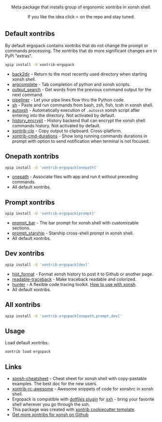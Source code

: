 <p align="center">
Meta package that installs group of ergonomic xontribs in xonsh shell.
</p>

<p align="center">  
If you like the idea click ⭐ on the repo and stay tuned.
</p>


## Default xontribs

By default ergopack contains xontribs that do not change the prompt or commands processing. 
The xontribs that do more significant changes are in PyPi "extras".

```bash
xpip install -U xontrib-ergopack
```

* [back2dir](https://github.com/anki-code/xontrib-back2dir) - Return to the most recently used directory when starting xonsh shell.
* [argcomplete](https://github.com/anki-code/xontrib-argcomplete) - Tab completion of python and xonsh scripts.
* [output_search](https://github.com/tokenizer/xontrib-output-search) -  Get words from the previous command output for the next command.
* [pipeliner](https://github.com/anki-code/xontrib-pipeliner) - Let your pipe lines flow thru the Python code.
* [sh](https://github.com/anki-code/xontrib-sh) - Paste and run commands from bash, zsh, fish, tcsh in xonsh shell.
* [autoxsh](https://github.com/Granitosaurus/xonsh-autoxsh) - Automatically execution of `.autoxsh` xonsh script after entering into the directory. Not activated by default.
* [history_encrypt](https://github.com/anki-code/xontrib-history-encrypt) - History backend that can encrypt the xonsh shell commands history. Not activated by default.
* [xontrib-clp](https://github.com/anki-code/xontrib-clp) - Copy output to clipboard. Cross-platform. 
* [xontrib-cmd-durations](https://github.com/jnoortheen/xontrib-cmd-durations) - Show long running commands durations in prompt with option to send notification when terminal is not focused. 

## Onepath xontribs

```bash
xpip install -U 'xontrib-ergopack[onepath]'
```

* [onepath](https://github.com/anki-code/xontrib-onepath) - Associate files with app and run it without preceding commands.
* All default xontribs.

## Prompt xontribs

```bash
xpip install -U 'xontrib-ergopack[prompt]'
```

* [prompt_bar](https://github.com/anki-code/xontrib-prompt-bar) - The bar prompt for xonsh shell with customizable sections. 
* [prompt_starship](https://github.com/anki-code/xontrib-prompt-starship) - Starship cross-shell prompt in xonsh shell. 
* All default xontribs.

## Dev xontribs

```bash
xpip install -U 'xontrib-ergopack[dev]'
```

* [hist_format](https://github.com/anki-code/xontrib-hist-format) - Format xonsh history to post it to Github or another page.
* [readable-traceback](https://github.com/vaaaaanquish/xontrib-readable-traceback) - Make traceback readable and colorized.
* [hunter](https://github.com/ionelmc/python-hunter) - A flexible code tracing toolkit. [How to use with xonsh](https://github.com/xonsh/xonsh/issues/4125#issuecomment-787462951). 
* All default xontribs.

## All xontribs

```bash
xpip install -U 'xontrib-ergopack[onepath,prompt,dev]'
```

## Usage

Load default xontribs:
```bash
xontrib load ergopack
```

## Links

* [xonsh-cheatsheet](https://github.com/anki-code/xonsh-cheatsheet) - Cheat sheet for xonsh shell with copy-pastable examples. The best doc for the new users. 
* [xontrib-rc-awesome](https://github.com/anki-code/xontrib-rc-awesome) - Awesome snippets of code for xonshrc in xonsh shell. 
* Ergopack is compatible with [dotfiles plugin](https://github.com/xxh/xxh-plugin-prerun-dotfiles#preinstall-pypi-packages) 
for [xxh](https://github.com/xxh/xxh) - bring your favorite shell wherever you go through the ssh. 
* This package was created with [xontrib cookiecutter template](https://github.com/xonsh/xontrib-cookiecutter).
* [Get more xontribs for xonsh on Github](https://github.com/topics/xontrib)
